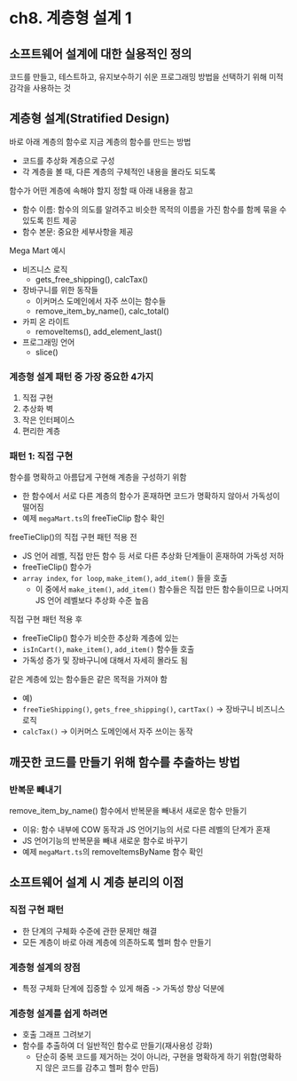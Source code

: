 # ch8. 계층형 설계 1

## 소프트웨어 설계에 대한 실용적인 정의
코드를 만들고, 테스트하고, 유지보수하기 쉬운 프로그래밍 방법을 선택하기 위해 미적 감각을 사용하는 것

## 계층형 설계(Stratified Design)
바로 아래 계층의 함수로 지금 계층의 함수를 만드는 방법
- 코드를 추상화 계층으로 구성
- 각 계층을 볼 때, 다른 계층의 구체적인 내용을 몰라도 되도록

함수가 어떤 계층에 속해야 할지 정할 때 아래 내용을 참고
- 함수 이름: 함수의 의도를 알려주고 비슷한 목적의 이름을 가진 함수를 함께 묶을 수 있도록 힌트 제공
- 함수 본문: 중요한 세부사항을 제공

Mega Mart 예시
- 비즈니스 로직
  - gets_free_shipping(), calcTax()
- 장바구니를 위한 동작들
  - 이커머스 도메인에서 자주 쓰이는 함수들 
  - remove_item_by_name(), calc_total()
- 카피 온 라이트
  - removeItems(), add_element_last()
- 프로그래밍 언어
  - slice()

### 계층형 설계 패턴 중 가장 중요한 4가지
1. 직접 구현
2. 추상화 벽
3. 작은 인터페이스
4. 편리한 계층

### 패턴 1: 직접 구현
함수를 명확하고 아름답게 구현해 계층을 구성하기 위함
- 한 함수에서 서로 다른 계층의 함수가 혼재하면 코드가 명확하지 않아서 가독성이 떨어짐
- 예제 `megaMart.ts`의 freeTieClip 함수 확인

freeTieClip()의 직접 구현 패턴 적용 전
- JS 언어 레벨, 직접 만든 함수 등 서로 다른 추상화 단계들이 혼재하여 가독성 저하
- freeTieClip() 함수가
- `array index`, `for loop`, `make_item()`, `add_item()` 들을 호출
  - 이 중에서 `make_item()`, `add_item()` 함수들은 직접 만든 함수들이므로 나머지 JS 언어 레벨보다 추상화 수준 높음

직접 구현 패턴 적용 후
- freeTieClip() 함수가 비슷한 추상화 계층에 있는
- `isInCart()`, `make_item()`, `add_item()` 함수들 호출
- 가독성 증가 및 장바구니에 대해서 자세히 몰라도 됨

같은 계층에 있는 함수들은 같은 목적을 가져야 함
- 예) 
- `freeTieShipping()`, `gets_free_shipping()`, `cartTax()` -> 장바구니 비즈니스 로직
- `calcTax()` -> 이커머스 도메인에서 자주 쓰이는 동작

## 깨끗한 코드를 만들기 위해 함수를 추출하는 방법

### 반복문 빼내기
remove_item_by_name() 함수에서 반복문을 빼내서 새로운 함수 만들기
- 이유: 함수 내부에 COW 동작과 JS 언어기능의 서로 다른 레벨의 단계가 혼재
- JS 언어기능의 반복문을 빼내 새로운 함수로 바꾸기
- 예제 `megaMart.ts`의 removeItemsByName 함수 확인

## 소프트웨어 설계 시 계층 분리의 이점

### 직접 구현 패턴
- 한 단계의 구체화 수준에 관한 문제만 해결
- 모든 계층이 바로 아래 계층에 의존하도록 헬퍼 함수 만들기

### 계층형 설계의 장점
- 특정 구체화 단계에 집중할 수 있게 해줌 -> 가독성 향상 덕분에

### 계층형 설계를 쉽게 하려면
- 호출 그래프 그려보기
- 함수를 추출하여 더 일반적인 함수로 만들기(재사용성 강화)
  - 단순히 중복 코드를 제거하는 것이 아니라, 구현을 명확하게 하기 위함(명확하지 않은 코드를 감추고 헬퍼 함수 만듬)